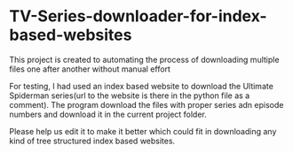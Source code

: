 # TV-Series-downloader-for-index-based-websites
This project is created to automating the process of downloading multiple files one after another without manual effort

For testing, I had used an index based website to download the Ultimate Spiderman series(url to the website is there in the python file as a comment). The program download the files with proper series adn episode numbers and download it in the current project folder. 

Please help us edit it to make it better which could fit in downloading any kind of tree structured index based websites.
